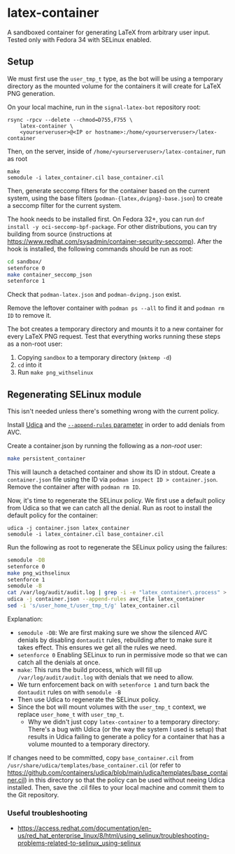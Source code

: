 # latex-container

A sandboxed container for generating LaTeX from arbitrary user input. Tested only with Fedora 34 with SELinux enabled.

## Setup

We must first use the `user_tmp_t` type, as the bot will be using a temporary directory as the mounted volume for the
containers it will create for LaTeX PNG generation. 

On your local machine, run in the `signal-latex-bot` repository root:

```
rsync -rpcv --delete --chmod=D755,F755 \
    latex-container \
    <yourserveruser>@<IP or hostname>:/home/<yourserveruser>/latex-container
```

Then, on the server, inside of `/home/<yourserveruser>/latex-container`, run as root

```
make
semodule -i latex_container.cil base_container.cil
```

Then, generate seccomp filters for the container based on the current system, using the base filters
(`podman-{latex,dvipng}-base.json`) to create a seccomp filter for the current system.

The hook needs to be installed first. On Fedora 32+, you can run `dnf install -y oci-seccomp-bpf-package`. For other
distributions, you can try building from source (instructions at
https://www.redhat.com/sysadmin/container-security-seccomp). After the hook is installed, the following commands should
be run as root:

```bash
cd sandbox/
setenforce 0
make container_seccomp_json 
setenforce 1
```

Check that `podman-latex.json` and `podman-dvipng.json` exist.

Remove the leftover container with `podman ps --all` to find it and `podman rm ID` to remove it.

The bot creates a temporary directory and mounts it to a new container for every LaTeX PNG request. Test that everything
works running these steps as a non-root user:

1. Copying `sandbox` to a temporary directory (`mktemp -d`)
2. `cd` into it
3. Run `make png_withselinux`

## Regenerating SELinux module

This isn't needed unless there's something wrong with the current policy.

Install [Udica](https://github.com/containers/udica) and the 
[`--append-rules` parameter](https://github.com/containers/udica/commit/40742ebaa2f459c40cf9617b7e81d18efed776a6)
in order to add denials from AVC.

Create a container.json by running the following as a *non-root* user:

```bash
make persistent_container
```

This will launch a detached container and show its ID in stdout. Create a `container.json` file using the ID via
`podman inspect ID > container.json`. Remove the container after with `podman rm ID`. 

Now, it's time to regenerate the SELinux policy. We first use a default policy from Udica so that we can catch all the
denial. Run as root to install the default policy for the container: 

```
udica -j container.json latex_container
semodule -i latex_container.cil base_container.cil
```

Run the following as root to regenerate the SELinux policy using the failures:

```bash
semodule -DB
setenforce 0
make png_withselinux
setenforce 1
semodule -B
cat /var/log/audit/audit.log | grep -i -e "latex_container\.process" > avc_file
udica -j container.json --append-rules avc_file latex_container
sed -i 's/user_home_t/user_tmp_t/g' latex_container.cil 
```

Explanation:

* `semodule -DB`: We are first making sure we show the silenced AVC denials by disabling `dontaudit` rules, rebuilding
  after to make sure it takes effect. This ensures we get all the rules we need.
* `setenforce 0` Enabling SELinux to run in permissive mode so that we can catch all the denials at once. 
* `make`: This runs the build process, which will fill up `/var/log/audit/audit.log` with denials that we need to allow.
* We turn enforcement back on with `setenforce 1` and turn back the `dontaudit` rules on with `semodule -B`
* Then use Udica to regenerate the SELinux policy.
* Since the bot will mount volumes with the `user_tmp_t` context, we replace `user_home_t` with `user_tmp_t`.
  * Why we didn't just copy `latex-container` to a temporary directory: There's a bug with Udica (or the way the system
    I used is setup) that results in Udica failing to generate a policy for a container that has a volume mounted to a
    temporary directory.

If changes need to be committed, copy `base_container.cil` from `/usr/share/udica/templates/base_container.cil` (or
refer to https://github.com/containers/udica/blob/main/udica/templates/base_container.cil) in this directory so that the
policy can be used without neeing Udica installed. Then, save the .cil files to your local machine and commit them to
the Git repository.

### Useful troubleshooting

* https://access.redhat.com/documentation/en-us/red_hat_enterprise_linux/8/html/using_selinux/troubleshooting-problems-related-to-selinux_using-selinux
